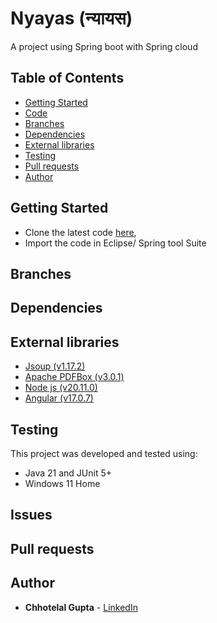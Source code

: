 # Nyayas (न्यायस)

A project using Spring boot with Spring cloud

## Table of Contents

* [Getting Started](#getting-started)
* [Code](https://github.com/guptachhotelal/DTGrid)
* [Branches](#branches)
* [Dependencies](#dependencies)
* [External libraries](#external-libraries)
* [Testing](#testing)
* [Pull requests](#pull-requests)
* [Author](#author)

## Getting Started

* Clone the latest code [here](https://github.com/guptachhotelal/nyayas),
* Import the code in Eclipse/ Spring tool Suite

## Branches

## Dependencies

## External libraries

* [Jsoup (v1.17.2)](https://jsoup.org/)
* [Apache PDFBox (v3.0.1)](https://pdfbox.apache.org/)
* [Node js (v20.11.0)](https://nodejs.org/en)
* [Angular (v17.0.7)](https://angular.io/)


## Testing

This project was developed and tested using:

* Java 21 and JUnit 5+
* Windows 11 Home

## Issues

## Pull requests

## Author

* **Chhotelal Gupta** - [LinkedIn](https://www.linkedin.com/in/guptachhotelal)
